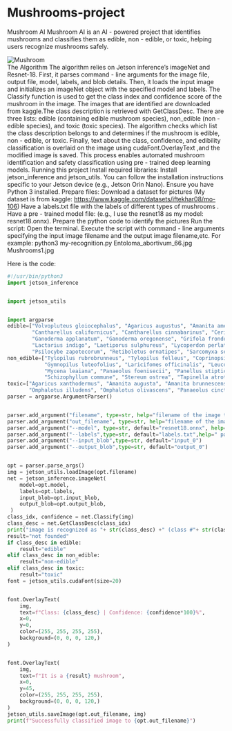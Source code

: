 # Mushrooms-project
Mushroom AI
 Mushroom AI is an AI - powered project that identifies mushrooms and classifies them as edible, non - edible, or toxic, helping users recognize mushrooms safely.

![Mushroom]( https://i.imgur.com/lhdedAy.jpeg "Mushroom")<br>
The Algorithm
The algorithm relies on Jetson inference’s imageNet and Resnet-18. First, it parses command - line arguments for the image file, output file, model, labels, and blob details. Then, it loads the input image and initializes an imageNet object with the specified model and labels.
The Classify function is used to get the class index and confidence score of the mushroom in the image. The images that are identified are downloaded from kaggle.The class description is retrieved with GetClassDesc.
There are three lists: edible (containing edible mushroom species), non_edible (non - edible species), and toxic (toxic species). The algorithm checks which list the class description belongs to and determines if the mushroom is edible, non - edible, or toxic.
Finally, text about the class, confidence, and edibility classification is overlaid on the image using cudaFont.OverlayText ,and the modified image is saved. This process enables automated mushroom identification and safety classification using pre - trained deep learning models.
Running this project
Install required libraries:
Install jetson_inference and jetson_utils. You can follow the installation instructions specific to your Jetson device (e.g., Jetson Orin Nano).
Ensure you have Python 3 installed.
Prepare files:
Download a dataset for pictures     (My dataset is from kaggle:   https://www.kaggle.com/datasets/iftekhar08/mo-106)
Have a labels.txt file with the labels of different types of mushrooms . 
Have a pre - trained model file:							 (e.g., I use the resnet18 as my model: resnet18.onnx).
Prepare the python code to identify the pictures
Run the script:
Open the terminal.
Execute the script with command - line arguments specifying the input image filename and the output image filename,etc. For example: python3 my-recognition.py Entoloma_abortivum_66.jpg Mushrooms1.jpg

Here is the code:

```python
#!/usr/bin/python3
import jetson_inference


import jetson_utils


import argparse
edible=["Volvopluteus gloiocephalus", "Agaricus augustus", "Amanita amerirubescens", "Amanita calyptrodermsa", "Armillaria mellea", "Armillaria tabescens", "Artomyces pyxidatus", "Bolbitius titubans", "Boletus pallidus", "Boletus rex-veris",
        "Cantharellus californicus", "Cantharellus cinnabarinus", "Cerioporus squamosus", "Chlorophyllum brunneum", "Clitocybe nuda", "Coprinellus micaceus", "Coprinus comatus", "Flammulina velutipes", "Entoloma abortivum",
        "Ganoderma applanatum", "Ganoderma oregonense", "Grifola frondosa", "Hericium coralloides", "Hericium erinaceus", "Hypomyces lactifluorum", "Ischnoderma resinosum", "Laccaria ochropurpurea", "Lacrymaria lacrymabunda",
        "Lactarius indigo", "Laetiporus sulphureus", "Lycoperdon perlatum", "Lycoperdon pyriforme", "Mycena haematopus", "Pleurotus ostreatus", "Pleurotus pulmonarius", "Pluteus cervinus", "Psathyrella candolleana", "Pseudohydnum gelatinosum", "Psilocybe cyanescens", "Psilocybe muliercula", "Psilocybe pelliculosa",
        "Psilocybe zapotecorum", "Retiboletus ornatipes", "Sarcomyxa serotina", "Stropharia ambigua", "Stropharia rugosoannulata", "Suillus americanus", "Suillus luteus", "Suillus spraguei", "Tricholoma murrillianum"]
non_edible=["Tylopilus rubrobrunneus", "Tylopilus felleus", "Coprinopsis lagopus", "Crucibulum laeve", "Cryptoporus volvatus", "Fomitopsis mounceae", "Ganoderma curtisii", "Ganoderma tsugae", "Gliophorus psittacinus", "Gloeophyllum sepiarium",
            "Gymnopilus luteofolius", "Laricifomes officinalis", "Leucoagaricus americanus", "Leucoagaricus leucothites", "Lycogala epidendrum",
            "Mycena leaiana", "Panaeolus foenisecii", "Panellus stipticus", "Phaeolus schweinitzii", "Phyllotopsis nidulans", "Psilocybe caerulescens", "Psilocybe cubensis", "Psilocybe neoxalapensis",
            "Schizophyllum commune", "Stereum ostrea", "Tapinella atrotomentosa", "Trametes versicolor", "Trametes gibbosa", "Trametes betulina", "Trichaptum biforme", "Tricholomopsis rutilans", "Tubaria furfuracea"]
toxic=["Agaricus xanthodermus", "Amanita augusta", "Amanita brunnescens", "Amanita flavoconia", "Amanita muscaria", "Amanita persicina", "Amanita velosa", "Chlorophyllum molybdites", "Daedaleopsis confragosa", "Galerina marginata", "Hygrophoropsis aurantiaca", "Hypholoma fasciculare", "Hypholoma lateritium", "Leratiomyces ceres",
       "Omphalotus illudens", "Omphalotus olivascens", "Panaeolus cinctulus", "Panaeolus papilionaceus", "Phlebia tremellosa", "Psilocybe allenii", "Psilocybe azurescens", "Psilocybe aztecorum", "Psilocybe ovoideocystidiata"]
parser = argparse.ArgumentParser()


parser.add_argument("filename", type=str, help="filename of the image to process")
parser.add_argument("out_filename", type=str, help="filename of the image to output")
parser.add_argument("--model", type=str, default="resnet18.onnx", help="model to use, can be:  googlenet, resnet-18, ect. (see --help for others)")
parser.add_argument("--labels",type=str, default="labels.txt",help=" path to labels.txt")
parser.add_argument("--input_blob",type=str, default="input_0")
parser.add_argument("--output_blob",type=str, default="output_0")


opt = parser.parse_args()
img = jetson_utils.loadImage(opt.filename)
net = jetson_inference.imageNet(
    model=opt.model,
    labels=opt.labels,
    input_blob=opt.input_blob,
    output_blob=opt.output_blob,
 )
class_idx, confidence = net.Classify(img)
class_desc = net.GetClassDesc(class_idx)
print("image is recognized as "+ str(class_desc) +" (class #"+ str(class_idx) +") with " + str(confidence*100)+"% confidence")
result="not founded"
if class_desc in edible:
    result="edible"
elif class_desc in non_edible:
    result="non-edible"
elif class_desc in toxic:
    result="toxic"
font = jetson_utils.cudaFont(size=20)


font.OverlayText(
    img,
    text=f"Class: {class_desc} | Confidence: {confidence*100}%",
    x=0,
    y=0,
    color=(255, 255, 255, 255),
    background=(0, 0, 0, 120,)
)


font.OverlayText(
    img,
    text=f"It is a {result} mushroom",
    x=0,
    y=45,
    color=(255, 255, 255, 255),
    background=(0, 0, 0, 120,)
)
jetson_utils.saveImage(opt.out_filename, img)
print(f"Successfully classified image to {opt.out_filename}")
 ```

